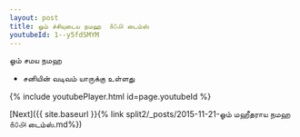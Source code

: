 ```yaml
---
layout: post
title: ஓம் ச்சியுடைய நமஹ  ௧௦௮ டைம்ஸ்
youtubeId: 1--y5fdSMYM
---
```

 
 
 ஓம் சமய நமஹ  
 
 -  சனியின் வடிவம் யாருக்கு உள்ளது 
 
  
 
  
 
 
 
 
 
 


{% include youtubePlayer.html id=page.youtubeId %}
 
[Next]({{ site.baseurl }}{% link  split2/_posts/2015-11-21-ஓம் மஹீதராய நமஹ  ௧௦௮ டைம்ஸ்.md%})
 

